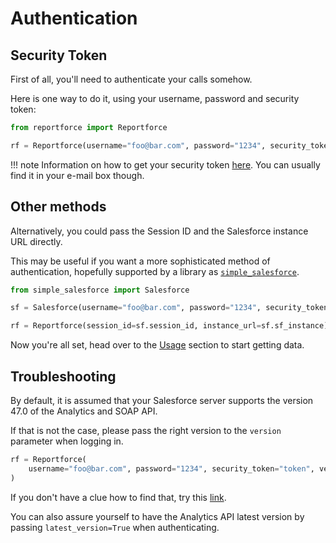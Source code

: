 # Authentication

## Security Token

First of all, you'll need to authenticate your calls somehow.

Here is one way to do it, using your username, password and security token:

```python
from reportforce import Reportforce

rf = Reportforce(username="foo@bar.com", password="1234", security_token="token")
```

!!! note
    Information on how to get your security token
    [here](https://help.salesforce.com/articleView?id=user_security_token.htm&type=5).
    You can usually find it in your e-mail box though.

## Other methods

Alternatively, you could pass the Session ID and the Salesforce instance URL
directly.

This may be useful if you want a more sophisticated method of authentication,
hopefully supported by a library as
[`simple_salesforce`](https://github.com/simple-salesforce/simple-salesforce).

```python
from simple_salesforce import Salesforce

sf = Salesforce(username="foo@bar.com", password="1234", security_token="token")

rf = Reportforce(session_id=sf.session_id, instance_url=sf.sf_instance)
```

Now you're all set, head over to the [Usage](./usage.md) section to start
getting data.

## Troubleshooting

By default, it is assumed that your Salesforce server supports the version 47.0
of the Analytics and SOAP API.

If that is not the case, please pass the right version to the `version`
parameter when logging in.

```python
rf = Reportforce(
    username="foo@bar.com", password="1234", security_token="token", version="32.0"
)
```

If you don't have a clue how to find that, try this
[link](https://help.salesforce.com/articleView?id=000334996&type=1&mode=1).

You can also assure yourself to have the Analytics API latest version by
passing `latest_version=True` when authenticating.
